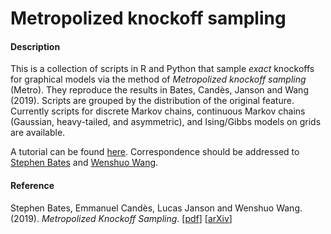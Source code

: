 # Metropolized knockoff sampling

#### Description

This is a collection of scripts in R and Python that sample *exact* knockoffs for graphical models via the method of *Metropolized knockoff sampling* (Metro). They reproduce the results in Bates, Candès, Janson and Wang (2019). Scripts are grouped by the distribution of the original feature. Currently scripts for discrete Markov chains, continuous Markov chains (Gaussian, heavy-tailed, and asymmetric), and Ising/Gibbs models on grids are available.

A tutorial can be found [here](http://web.stanford.edu/group/candes/metro). Correspondence should be addressed to [Stephen Bates](https://web.stanford.edu/~stephen6) and [Wenshuo Wang](https://wenshuow.github.io).

#### Reference

Stephen Bates, Emmanuel Candès, Lucas Janson and Wenshuo Wang. (2019). *Metropolized Knockoff Sampling*. [[pdf](http://lucasjanson.fas.harvard.edu/papers/Metropolized_Knockoff_Sampling-Bates_ea-2019.pdf)] [[arXiv](https://arxiv.org/abs/1903.00434)]
